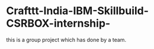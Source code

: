 # Crafttt-India-IBM-Skillbuild-CSRBOX-internship-
this is a group project which has done by a team.
